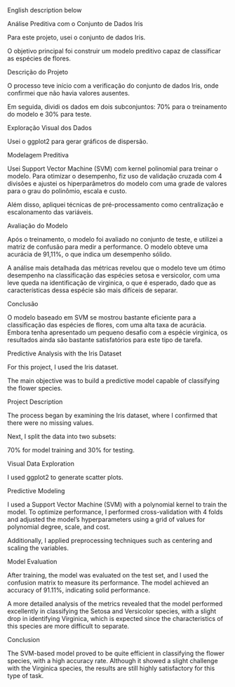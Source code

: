 English description below


Análise Preditiva com o Conjunto de Dados Iris

Para este projeto, usei o conjunto de dados Iris. 

O objetivo principal foi construir um modelo preditivo capaz de classificar as espécies de flores.

Descrição do Projeto

O processo teve início com a verificação do conjunto de dados Iris, onde confirmei que não havia valores ausentes. 

Em seguida, dividi os dados em dois subconjuntos: 70% para o treinamento do modelo e 30% para teste. 

Exploração Visual dos Dados

Usei o ggplot2 para gerar gráficos de dispersão. 

Modelagem Preditiva

Usei Support Vector Machine (SVM) com kernel polinomial para treinar o modelo. 
Para otimizar o desempenho, fiz uso de validação cruzada com 4 divisões e ajustei os hiperparâmetros do modelo com uma grade de valores para o grau do polinômio, escala e custo.

Além disso, apliquei técnicas de pré-processamento como centralização e escalonamento das variáveis.

Avaliação do Modelo

Após o treinamento, o modelo foi avaliado no conjunto de teste, e utilizei a matriz de confusão para medir a performance. 
O modelo obteve uma acurácia de 91,11%, o que indica um desempenho sólido. 

A análise mais detalhada das métricas revelou que o modelo teve um ótimo desempenho na classificação das espécies setosa e versicolor, 
com uma leve queda na identificação de virginica, o que é esperado, dado que as características dessa espécie são mais difíceis de separar.

Conclusão

O modelo baseado em SVM se mostrou bastante eficiente para a classificação das espécies de flores, com uma alta taxa de acurácia. 
Embora tenha apresentado um pequeno desafio com a espécie virginica, os resultados ainda são bastante satisfatórios para este tipo de tarefa. 


Predictive Analysis with the Iris Dataset

For this project, I used the Iris dataset.

The main objective was to build a predictive model capable of classifying the flower species.

Project Description

The process began by examining the Iris dataset, where I confirmed that there were no missing values.

Next, I split the data into two subsets: 

70% for model training and 30% for testing.

Visual Data Exploration

I used ggplot2 to generate scatter plots.

Predictive Modeling

I used a Support Vector Machine (SVM) with a polynomial kernel to train the model. To optimize performance, I performed cross-validation with 4 folds and adjusted the model’s hyperparameters using a grid of values for polynomial degree, scale, and cost.

Additionally, I applied preprocessing techniques such as centering and scaling the variables.

Model Evaluation

After training, the model was evaluated on the test set, and I used the confusion matrix to measure its performance. The model achieved an accuracy of 91.11%, indicating solid performance.

A more detailed analysis of the metrics revealed that the model performed excellently in classifying the Setosa and Versicolor species, with a slight drop in identifying Virginica, which is expected since the characteristics of this species are more difficult to separate.

Conclusion

The SVM-based model proved to be quite efficient in classifying the flower species, with a high accuracy rate. Although it showed a slight challenge with the Virginica species, the results are still highly satisfactory for this type of task.
